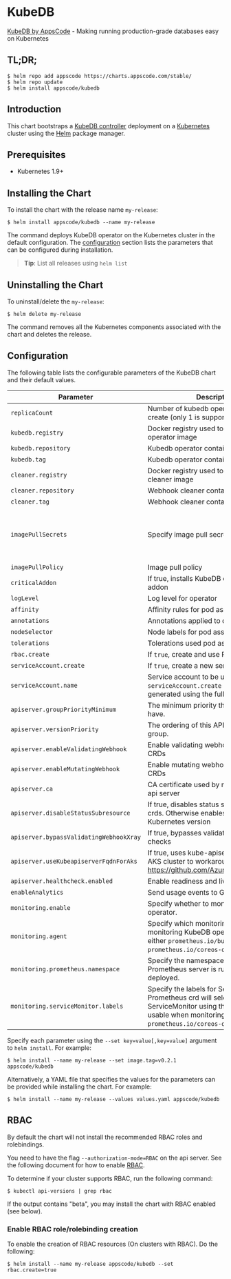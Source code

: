 # KubeDB
[KubeDB by AppsCode](https://github.com/kubedb/cli) - Making running production-grade databases easy on Kubernetes

## TL;DR;

```console
$ helm repo add appscode https://charts.appscode.com/stable/
$ helm repo update
$ helm install appscode/kubedb
```

## Introduction

This chart bootstraps a [KubeDB controller](https://github.com/kubedb/cli) deployment on a [Kubernetes](http://kubernetes.io) cluster using the [Helm](https://helm.sh) package manager.

## Prerequisites

- Kubernetes 1.9+

## Installing the Chart
To install the chart with the release name `my-release`:

```console
$ helm install appscode/kubedb --name my-release
```

The command deploys KubeDB operator on the Kubernetes cluster in the default configuration. The [configuration](#configuration) section lists the parameters that can be configured during installation.

> **Tip**: List all releases using `helm list`

## Uninstalling the Chart

To uninstall/delete the `my-release`:

```console
$ helm delete my-release
```

The command removes all the Kubernetes components associated with the chart and deletes the release.

## Configuration

The following table lists the configurable parameters of the KubeDB chart and their default values.

|                Parameter                |                                                                                Description                                                                                 |                          Default                          |
| --------------------------------------- | -------------------------------------------------------------------------------------------------------------------------------------------------------------------------- | --------------------------------------------------------- |
| `replicaCount`                          | Number of kubedb operator replicas to create (only 1 is supported)                                                                                                         | `1`                                                       |
| `kubedb.registry`                       | Docker registry used to pull Kubedb operator image                                                                                                                         | `kubedb`                                                  |
| `kubedb.repository`                     | Kubedb operator container image                                                                                                                                            | `operator`                                                |
| `kubedb.tag`                            | Kubedb operator container image tag                                                                                                                                        | `0.9.0`                                                   |
| `cleaner.registry`                      | Docker registry used to pull Webhook cleaner image                                                                                                                         | `appscode`                                                |
| `cleaner.repository`                    | Webhook cleaner container image                                                                                                                                            | `kubectl`                                                 |
| `cleaner.tag`                           | Webhook cleaner container image tag                                                                                                                                        | `v1.11`                                                   |
| `imagePullSecrets`                      | Specify image pull secrets                                                                                                                                                 | `nil` (does not add image pull secrets to deployed pods)  |
| `imagePullPolicy`                       | Image pull policy                                                                                                                                                          | `IfNotPresent`                                            |
| `criticalAddon`                         | If true, installs KubeDB operator as critical addon                                                                                                                        | `false`                                                   |
| `logLevel`                              | Log level for operator                                                                                                                                                     | `3`                                                       |
| `affinity`                              | Affinity rules for pod assignment                                                                                                                                          | `{}`                                                      |
| `annotations`                           | Annotations applied to operator pod(s)                                                                                                                                     | `{}`                                                      |
| `nodeSelector`                          | Node labels for pod assignment                                                                                                                                             | `{}`                                                      |
| `tolerations`                           | Tolerations used pod assignment                                                                                                                                            | `{}`                                                      |
| `rbac.create`                           | If `true`, create and use RBAC resources                                                                                                                                   | `true`                                                    |
| `serviceAccount.create`                 | If `true`, create a new service account                                                                                                                                    | `true`                                                    |
| `serviceAccount.name`                   | Service account to be used. If not set and `serviceAccount.create` is `true`, a name is generated using the fullname template                                              | ``                                                        |
| `apiserver.groupPriorityMinimum`        | The minimum priority the group should have.                                                                                                                                | 10000                                                     |
| `apiserver.versionPriority`             | The ordering of this API inside of the group.                                                                                                                              | 15                                                        |
| `apiserver.enableValidatingWebhook`     | Enable validating webhooks for KubeDB CRDs                                                                                                                                 | `true`                                                    |
| `apiserver.enableMutatingWebhook`       | Enable mutating webhooks for KubeDB CRDs                                                                                                                                   | `true`                                                    |
| `apiserver.ca`                          | CA certificate used by main Kubernetes api server                                                                                                                          | `not-ca-cert`                                             |
| `apiserver.disableStatusSubresource`    | If true, disables status sub resource for crds. Otherwise enables based on Kubernetes version                                                                              | `false`                                                   |
| `apiserver.bypassValidatingWebhookXray` | If true, bypasses validating webhook xray checks                                                                                                                           | `false`                                                   |
| `apiserver.useKubeapiserverFqdnForAks`  | If true, uses kube-apiserver FQDN for AKS cluster to workaround https://github.com/Azure/AKS/issues/522                                                                    | `true`                                                    |
| `apiserver.healthcheck.enabled`         | Enable readiness and liveliness probes                                                                                                                                     | `true`                                                    |
| `enableAnalytics`                       | Send usage events to Google Analytics                                                                                                                                      | `true`                                                    |
| `monitoring.enable`                     | Specify whether to monitor KubeDB operator.                                                                                                                                | `false`                                                   |
| `monitoring.agent`                      | Specify which monitoring agent to use for monitoring KubeDB operator. It accepts either `prometheus.io/builtin` or `prometheus.io/coreos-operator`.                        | `none`                                                    |
| `monitoring.prometheus.namespace`       | Specify the namespace where Prometheus server is running or will be deployed.                                                                                              | Release namespace                                         |
| `monitoring.serviceMonitor.labels`      | Specify the labels for ServiceMonitor. Prometheus crd will select ServiceMonitor using these labels. Only usable when monitoring agent is `prometheus.io/coreos-operator`. | `app: <generated app name>` and `release: <release name>` |

Specify each parameter using the `--set key=value[,key=value]` argument to `helm install`. For example:

```console
$ helm install --name my-release --set image.tag=v0.2.1 appscode/kubedb
```

Alternatively, a YAML file that specifies the values for the parameters can be provided while
installing the chart. For example:

```console
$ helm install --name my-release --values values.yaml appscode/kubedb
```

## RBAC
By default the chart will not install the recommended RBAC roles and rolebindings.

You need to have the flag `--authorization-mode=RBAC` on the api server. See the following document for how to enable [RBAC](https://kubernetes.io/docs/admin/authorization/rbac/).

To determine if your cluster supports RBAC, run the following command:

```console
$ kubectl api-versions | grep rbac
```

If the output contains "beta", you may install the chart with RBAC enabled (see below).

### Enable RBAC role/rolebinding creation

To enable the creation of RBAC resources (On clusters with RBAC). Do the following:

```console
$ helm install --name my-release appscode/kubedb --set rbac.create=true
```
